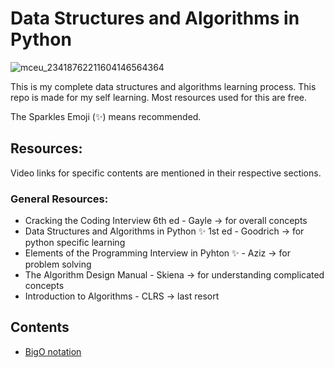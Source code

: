 # Data Structures and Algorithms in Python

![mceu_23418762211604146564364](https://user-images.githubusercontent.com/70666023/124493185-aed8be00-ddf8-11eb-8253-ca3d26064acd.jpg)

This is my complete data structures and algorithms learning process. 
This repo is made for my self learning. Most resources used for this are free.
 
The Sparkles Emoji (✨) means recommended.

## Resources:
Video links for specific contents are mentioned in their respective sections.
### General Resources:
* Cracking the Coding Interview 6th ed - Gayle -> for overall concepts
* Data Structures and Algorithms in Python ✨ 1st ed - Goodrich -> for python specific learning 
* Elements of the Programming Interview in Pyhton ✨ - Aziz -> for problem solving
* The Algorithm Design Manual - Skiena -> for understanding complicated concepts
* Introduction to Algorithms - CLRS -> last resort

## Contents
* [BigO notation](https://github.com/prottayislive/data_structures_and_algorithms/blob/main/BigO%20notation/BigO.md)
